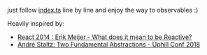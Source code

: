 just follow [index.ts](index.ts) line by line and enjoy the way to observables :)

Heavily inspired by:

- [React 2014 : Erik Meijer - What does it mean to be Reactive?](https://www.youtube.com/watch?v=sTSQlYX5DU0)
- [André Staltz: Two Fundamental Abstractions - Uphill Conf 2018](https://www.youtube.com/watch?v=fdol03pcvMA)
